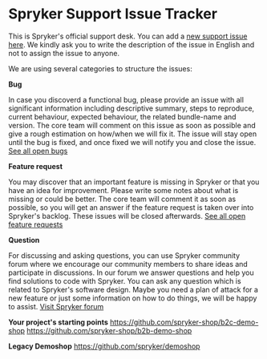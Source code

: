 # Spryker Support Issue Tracker
This is Spryker's official support desk. You can add a [new support issue here](https://github.com/spryker/support/issues/new). We kindly ask you to write the description of the issue in English and not to assign the issue to anyone.

We are using several categories to structure the issues:

**Bug**

In case you discoverd a functional bug, please provide an issue with all significant information including descriptive summary, steps to reproduce, current behaviour, expected behaviour, the related bundle-name and version. The core team will comment on this issue as soon as possible and give a rough estimation on how/when we will fix it. The issue will stay open until the bug is fixed, and once fixed we will notify you and close the issue. [See all open bugs](https://github.com/spryker/support/labels/Bug)

**Feature request**

You may discover that an important feature is missing in Spryker or that you have an idea for improvement. Please write some notes about what is missing or could be better. The core team will comment it as soon as possible, so you will get an answer if the feature request is taken over into Spryker's backlog. These issues will be closed afterwards. [See all open feature requests](https://github.com/spryker/support/labels/Feature%20request)

**Question** 

For discussing and asking questions, you can use Spryker community forum where we encourage our community members to share ideas and participate in discussions. In our forum we answer questions and help you find solutions to code with Spryker. 
You can ask any question which is related to Spryker's software design. Maybe you need a plan of attack for a new feature or just some information on how to do things, we will be happy to assist. [Visit Spryker forum](http://discuss.spryker.com/)

**Your project's starting points**
https://github.com/spryker-shop/b2c-demo-shop
https://github.com/spryker-shop/b2b-demo-shop

**Legacy Demoshop**
https://github.com/spryker/demoshop